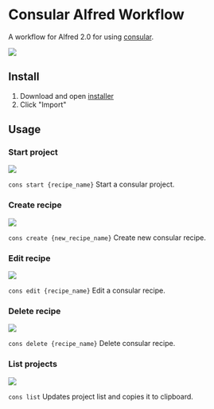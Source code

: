 # Consular Alfred Workflow

A workflow for Alfred 2.0 for using [consular](https://github.com/achiu/consular "Consular in Github").

![](http://f.cl.ly/items/2k3m2s120O293Z1e321o/cons.png)

## Install

1. Download and open [installer](https://github.com/jukka-pekka-louneva/alfred-consular/raw/master/Consular.alfredworkflow "Consular Alfred Workflow Installer")
2. Click "Import"

## Usage

### Start project
![](http://f.cl.ly/items/22212v3H00471r0M1G2g/cons_start.png)

`cons start {recipe_name}`
Start a consular project.

### Create recipe
![](http://f.cl.ly/items/1m0J373B3c3v020R3J2B/cons_create.png)

`cons create {new_recipe_name}`
Create new consular recipe.

### Edit recipe
![](http://f.cl.ly/items/3N3D0H1r2M3E3F3R2m0E/cons_edit.png)

`cons edit {recipe_name}`
Edit a consular recipe.

### Delete recipe
![](http://f.cl.ly/items/3e2r3E212L1v242M0f47/cons_delete.png)

`cons delete {recipe_name}`
Delete consular recipe.

### List projects
![](http://f.cl.ly/items/110x2R1G3i1D3H0C2h47/cons_list.png)

`cons list`
Updates project list and copies it to clipboard.
